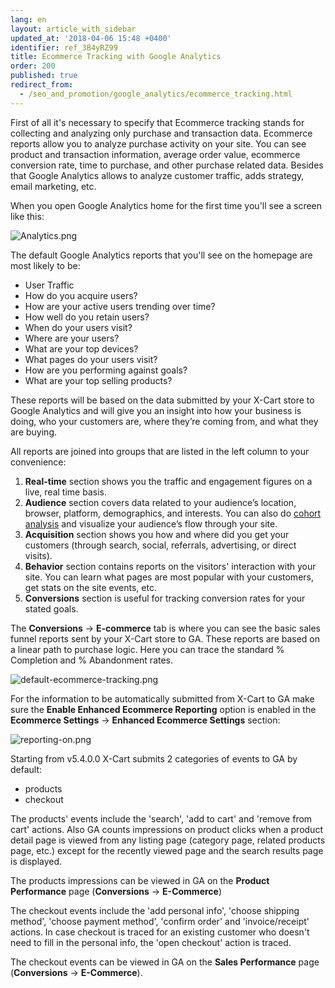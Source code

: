 ```yaml
---
lang: en
layout: article_with_sidebar
updated_at: '2018-04-06 15:48 +0400'
identifier: ref_3B4yRZ99
title: Ecommerce Tracking with Google Analytics
order: 200
published: true
redirect_from:
  - /seo_and_promotion/google_analytics/ecommerce_tracking.html
---
```

First of all it's necessary to specify that Ecommerce tracking stands for collecting and analyzing only purchase and transaction data. Ecommerce reports allow you to analyze purchase activity on your site. You can see product and transaction information, average order value, ecommerce conversion rate, time to purchase, and other purchase related data. Besides that Google Analytics allows to analyze customer traffic, adds strategy, email marketing, etc.

When you open Google Analytics home for the first time you'll see a screen like this:

![Analytics.png]({{site.baseurl}}/attachments/ref_3B4yRZ99/Analytics.png)

The default Google Analytics reports that you'll see on the homepage are most likely to be:
* User Traffic 
* How do you acquire users?
* How are your active users trending over time?
* How well do you retain users?
* When do your users visit?
* Where are your users?
* What are your top devices?
* What pages do your users visit?
* How are you performing against goals?
* What are your top selling products?

These reports will be based on the data submitted by your X-Cart store to Google Analytics and will give you an insight into how your business is doing, who your customers are, where they’re coming from, and what they are buying.

All reports are joined into groups that are listed in the left column to your convenience: 

1. **Real-time** section shows you the traffic and engagement figures on a live, real time basis.
2. **Audience** section covers data related to your audience’s location, browser, platform, demographics, and interests. You can also do [cohort analysis](https://support.google.com/analytics/answer/6158745?hl=en "Ecommerce Tracking with Google Analytics") and visualize your audience’s flow through your site.
3. **Acquisition** section shows you how and where did you get your customers (through search, social, referrals, advertising, or direct visits).
4. **Behavior** section contains reports on the visitors' interaction with your site. You can learn what pages are most popular with your customers, get stats on the site events, etc.
5. **Conversions** section is useful for tracking conversion rates for your stated goals. 


The **Conversions** -> **E-commerce** tab is where you can see the basic sales funnel reports sent by your X-Cart store to GA. These reports are based on a linear path to purchase logic. Here you can trace the standard % Completion and % Abandonment rates.
  
![default-ecommerce-tracking.png]({{site.baseurl}}/attachments/ref_3B4yRZ99/default-ecommerce-tracking.png)

For the information to be automatically submitted from X-Cart to GA make sure the **Enable Enhanced Ecommerce Reporting** option is enabled in the **Ecommerce Settings** -> **Enhanced Ecommerce Settings** section:

![reporting-on.png]({{site.baseurl}}/attachments/ref_3B4yRZ99/reporting-on.png)

Starting from v5.4.0.0 X-Cart submits 2 categories of events to GA by default:
- products
- checkout

The products' events include the 'search', 'add to cart' and 'remove from cart' actions. Also GA counts impressions on product clicks when a product detail page is viewed from any listing page (category page, related products page, etc.) except for the recently viewed page and the search results page is displayed.

The products impressions can be viewed in GA on the **Product Performance** page (**Conversions** -> **E-Commerce**)

The checkout events include the 'add personal info', 'choose shipping method', 'choose payment method', 'confirm order' and 'invoice/receipt' actions. In case checkout is traced for an existing customer who doesn't need to fill in the personal info, the 'open checkout' action is traced. 

The checkout events can be viewed in GA on the **Sales Performance** page (**Conversions** -> **E-Commerce**).

